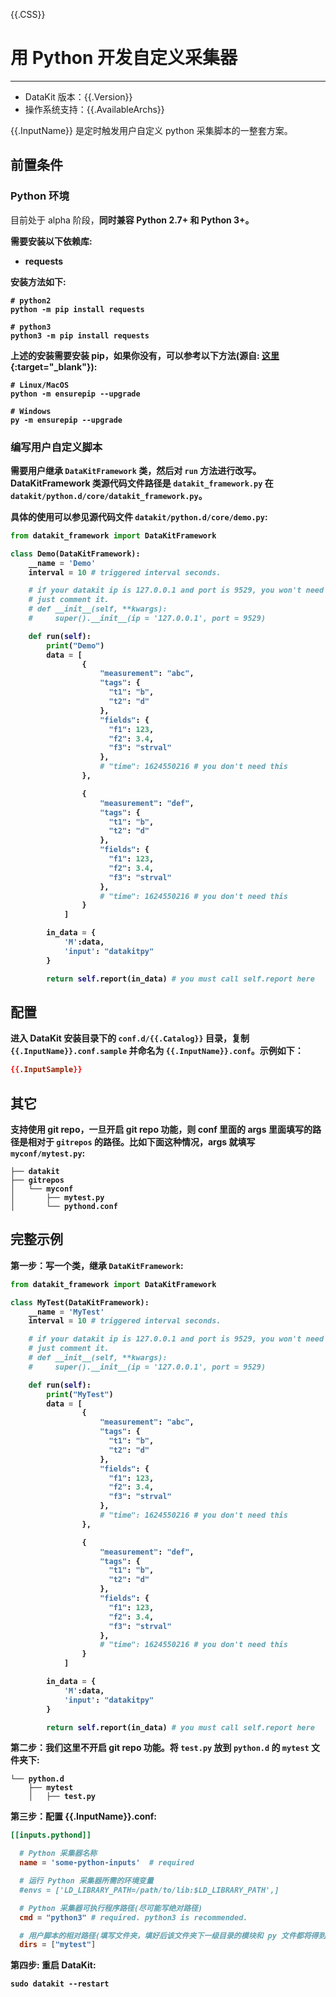 {{.CSS}}
# 用 Python 开发自定义采集器
---

- DataKit 版本：{{.Version}}
- 操作系统支持：{{.AvailableArchs}}

{{.InputName}} 是定时触发用户自定义 python 采集脚本的一整套方案。

## 前置条件

### Python 环境

目前处于 alpha 阶段，<strong>同时兼容 Python 2.7+ 和 Python 3+<strong>。

需要安装以下依赖库:

- requests

安装方法如下:

```shell
# python2
python -m pip install requests

# python3
python3 -m pip install requests
```

上述的安装需要安装 pip，如果你没有，可以参考以下方法(源自: [这里](https://pip.pypa.io/en/stable/installation/){:target="_blank"}):

```shell
# Linux/MacOS
python -m ensurepip --upgrade

# Windows
py -m ensurepip --upgrade
```

### 编写用户自定义脚本

需要用户继承 `DataKitFramework` 类，然后对 `run` 方法进行改写。DataKitFramework 类源代码文件路径是 `datakit_framework.py` 在 `datakit/python.d/core/datakit_framework.py`。

具体的使用可以参见源代码文件 `datakit/python.d/core/demo.py`:

```python
from datakit_framework import DataKitFramework

class Demo(DataKitFramework):
    __name = 'Demo'
    interval = 10 # triggered interval seconds.

    # if your datakit ip is 127.0.0.1 and port is 9529, you won't need use this,
    # just comment it.
    # def __init__(self, **kwargs):
    #     super().__init__(ip = '127.0.0.1', port = 9529)

    def run(self):
        print("Demo")
        data = [
                {
                    "measurement": "abc",
                    "tags": {
                      "t1": "b",
                      "t2": "d"
                    },
                    "fields": {
                      "f1": 123,
                      "f2": 3.4,
                      "f3": "strval"
                    },
                    # "time": 1624550216 # you don't need this
                },

                {
                    "measurement": "def",
                    "tags": {
                      "t1": "b",
                      "t2": "d"
                    },
                    "fields": {
                      "f1": 123,
                      "f2": 3.4,
                      "f3": "strval"
                    },
                    # "time": 1624550216 # you don't need this
                }
            ]

        in_data = {
            'M':data,
            'input': "datakitpy"
        }

        return self.report(in_data) # you must call self.report here
```

## 配置

进入 DataKit 安装目录下的 `conf.d/{{.Catalog}}` 目录，复制 `{{.InputName}}.conf.sample` 并命名为 `{{.InputName}}.conf`。示例如下：

```toml
{{.InputSample}}
```

## 其它

支持使用 git repo，一旦开启 git repo 功能，则 conf 里面的 args 里面填写的路径是相对于 `gitrepos` 的路径。比如下面这种情况，args 就填写 `myconf/mytest.py`:

```
├── datakit
├── gitrepos
│   └── myconf
│       ├── mytest.py
│       └── pythond.conf
```

## 完整示例

第一步：写一个类，继承 `DataKitFramework`:

```python
from datakit_framework import DataKitFramework

class MyTest(DataKitFramework):
    __name = 'MyTest'
    interval = 10 # triggered interval seconds.

    # if your datakit ip is 127.0.0.1 and port is 9529, you won't need use this,
    # just comment it.
    # def __init__(self, **kwargs):
    #     super().__init__(ip = '127.0.0.1', port = 9529)

    def run(self):
        print("MyTest")
        data = [
                {
                    "measurement": "abc",
                    "tags": {
                      "t1": "b",
                      "t2": "d"
                    },
                    "fields": {
                      "f1": 123,
                      "f2": 3.4,
                      "f3": "strval"
                    },
                    # "time": 1624550216 # you don't need this
                },

                {
                    "measurement": "def",
                    "tags": {
                      "t1": "b",
                      "t2": "d"
                    },
                    "fields": {
                      "f1": 123,
                      "f2": 3.4,
                      "f3": "strval"
                    },
                    # "time": 1624550216 # you don't need this
                }
            ]

        in_data = {
            'M':data,
            'input': "datakitpy"
        }

        return self.report(in_data) # you must call self.report here
```

第二步：我们这里不开启 git repo 功能。将 `test.py` 放到 `python.d` 的 `mytest` 文件夹下:

```
└── python.d
    ├── mytest
    │   ├── test.py
```

第三步：配置 {{.InputName}}.conf:

```toml
[[inputs.pythond]]

  # Python 采集器名称
  name = 'some-python-inputs'  # required

  # 运行 Python 采集器所需的环境变量
  #envs = ['LD_LIBRARY_PATH=/path/to/lib:$LD_LIBRARY_PATH',]

  # Python 采集器可执行程序路径(尽可能写绝对路径)
  cmd = "python3" # required. python3 is recommended.

  # 用户脚本的相对路径(填写文件夹，填好后该文件夹下一级目录的模块和 py 文件都将得到应用)
  dirs = ["mytest"]
```

第四步: 重启 DataKit:

```shell
sudo datakit --restart
```
